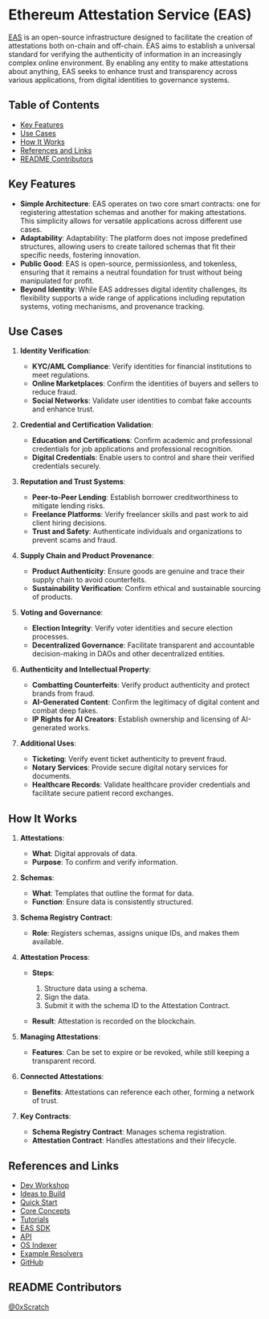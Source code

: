 # Ethereum Attestation Service (EAS)

[EAS](https://attest.org/) is an open-source infrastructure designed to facilitate the creation of attestations both on-chain and off-chain. EAS aims to establish a universal standard for verifying the authenticity of information in an increasingly complex online environment. By enabling any entity to make attestations about anything, EAS seeks to enhance trust and transparency across various applications, from digital identities to governance systems.

## Table of Contents

- [Key Features](#key-features)
- [Use Cases](#use-cases)
- [How It Works](#how-it-works)
- [References and Links](#references-and-links)
- [README Contributors](#readme-contributors)

## Key Features

- **Simple Architecture**: EAS operates on two core smart contracts: one for registering attestation schemas and another for making attestations. This simplicity allows for versatile applications across different use cases.
- **Adaptability**: Adaptability: The platform does not impose predefined structures, allowing users to create tailored schemas that fit their specific needs, fostering innovation.
- **Public Good**: EAS is open-source, permissionless, and tokenless, ensuring that it remains a neutral foundation for trust without being manipulated for profit.
- **Beyond Identity**: While EAS addresses digital identity challenges, its flexibility supports a wide range of applications including reputation systems, voting mechanisms, and provenance tracking.

## Use Cases

1. **Identity Verification**:
    - **KYC/AML Compliance**: Verify identities for financial institutions to meet regulations.
    - **Online Marketplaces**: Confirm the identities of buyers and sellers to reduce fraud.
    - **Social Networks**: Validate user identities to combat fake accounts and enhance trust.

2. **Credential and Certification Validation**:
    - **Education and Certifications**: Confirm academic and professional credentials for job applications and professional recognition.
    - **Digital Credentials**: Enable users to control and share their verified credentials securely.

3. **Reputation and Trust Systems**:
    - **Peer-to-Peer Lending**: Establish borrower creditworthiness to mitigate lending risks.
    - **Freelance Platforms**: Verify freelancer skills and past work to aid client hiring decisions.
    - **Trust and Safety**: Authenticate individuals and organizations to prevent scams and fraud.

4. **Supply Chain and Product Provenance**:
    - **Product Authenticity**: Ensure goods are genuine and trace their supply chain to avoid counterfeits.
    - **Sustainability Verification**: Confirm ethical and sustainable sourcing of products.

5. **Voting and Governance**:
    - **Election Integrity**: Verify voter identities and secure election processes.
    - **Decentralized Governance**: Facilitate transparent and accountable decision-making in DAOs and other decentralized entities.

6. **Authenticity and Intellectual Property**:
    - **Combatting Counterfeits**: Verify product authenticity and protect brands from fraud.
    - **AI-Generated Content**: Confirm the legitimacy of digital content and combat deep fakes.
    - **IP Rights for AI Creators**: Establish ownership and licensing of AI-generated works.

7. **Additional Uses**:
    - **Ticketing**: Verify event ticket authenticity to prevent fraud.
    - **Notary Services**: Provide secure digital notary services for documents.
    - **Healthcare Records**: Validate healthcare provider credentials and facilitate secure patient record exchanges.

## How It Works

1. **Attestations**:
    - **What**: Digital approvals of data.
    - **Purpose**: To confirm and verify information.

2. **Schemas**:
    - **What**: Templates that outline the format for data.
    - **Function**: Ensure data is consistently structured.

3. **Schema Registry Contract**:
    - **Role**: Registers schemas, assigns unique IDs, and makes them available.

4. **Attestation Process**:
    - **Steps**:

        1. Structure data using a schema.
        2. Sign the data.
        3. Submit it with the schema ID to the Attestation Contract.

    - **Result**: Attestation is recorded on the blockchain.

5. **Managing Attestations**:
    - **Features**: Can be set to expire or be revoked, while still keeping a transparent record.

6. **Connected Attestations**:
    - **Benefits**: Attestations can reference each other, forming a network of trust.

7. **Key Contracts**:
    - **Schema Registry Contract**: Manages schema registration.
    - **Attestation Contract**: Handles attestations and their lifecycle.

## References and Links

- [Dev Workshop](https://www.youtube.com/watch?v=bafc92BbKeU)
- [Ideas to Build](https://docs.attest.org/docs/category/ideas-to-build)
- [Quick Start](https://docs.attest.org/docs/category/quick-start)
- [Core Concepts](https://docs.attest.org/docs/category/core-concepts)
- [Tutorials](https://docs.attest.org/docs/category/core-concepts)
- [EAS SDK](https://docs.attest.org/docs/developer-tools/eas-sdk)
- [API](https://docs.attest.org/docs/developer-tools/eas-sdk)
- [OS Indexer](https://github.com/ethereum-attestation-service/eas-indexing-service)
- [Example Resolvers](https://github.com/ethereum-attestation-service/eas-contracts/tree/master/contracts/resolver/examples)
- [GitHub](https://github.com/ethereum-attestation-service)

## README Contributors

[@0xScratch](https://github.com/0xScratch)
